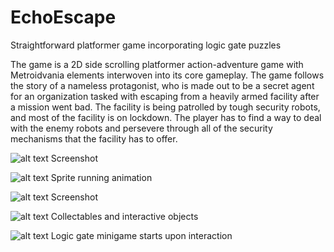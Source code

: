 # EchoEscape
Straightforward platformer game incorporating logic gate puzzles

The game is a 2D side scrolling platformer action-adventure game with Metroidvania elements interwoven into its core gameplay. 
The game follows the story of a nameless protagonist, who is made out to be a secret agent for an organization tasked with escaping from a heavily armed facility after a mission went bad. 
The facility is being patrolled by tough security robots, and most of the facility is on lockdown. The player has to find a way to deal with the enemy robots and persevere through all of the security mechanisms that the facility has to offer.

![alt text](https://i.imgur.com/ldzmuzm.png)
Screenshot

![alt text](https://i.imgur.com/jVstYKt.png)
Sprite running animation

![alt text](https://i.imgur.com/4vADgt5.png)
Screenshot

![alt text](https://i.imgur.com/inI978W.png)
Collectables and interactive objects

![alt text](https://i.imgur.com/lcMod3i.png)
Logic gate minigame starts upon interaction
